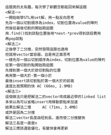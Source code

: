    這題真的太有趣，每次學了新觀念都能回來解這題
    <解法一>
    一開始剛學STL用set解，用一點反向思考
    先存一個以切割順序為index，切割位置為value的陣列
    然後從最後切割的開始跑迴圈
    用.find()找到該點位置後用*next-*prev得到該段費用
    再pop該點
    <解法二>
    之後學了二分搜，突然發現這題也適用
    但就用vector當容器，且是用正面思考
    一樣先存一個以切割順序為index，切割位置為value的陣列
    從第一個切割的點開始跑迴圈
    先搜到第一個大於欲切割點的位置
    再用第一個大於-第一個小於
    最後insert該切割點於第一個大於的前面
    速度比我預期的快 AC (66ms, 2.9MB)
    <解法三>
    這個做法只是把解法二的vector改成最近學的linked list
    本來以為可以省略insert用移動節點來加速
    結果比解法二慢 	AC (71ms, 3.4MB)
    或許是因為二分搜
    解法二vector長度由短到長，進而使二分搜變快
    解法三長度一直是n
    解法三應該還能優化，有變快會再更新
